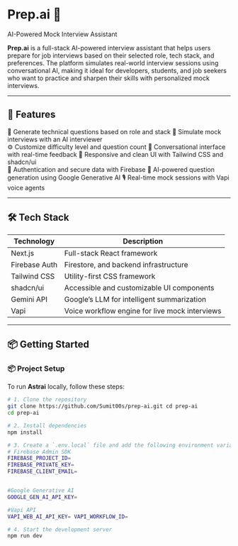 # Prep.ai 🎯  
AI-Powered Mock Interview Assistant

**Prep.ai** is a full-stack AI-powered interview assistant that helps users prepare for job interviews based on their selected role, tech stack, and preferences. The platform simulates real-world interview sessions using conversational AI, making it ideal for developers, students, and job seekers who want to practice and sharpen their skills with personalized mock interviews.

---

## 🚀 Features

🎯 Generate technical questions based on role and stack 
🤖 Simulate mock interviews with an AI interviewer  
⚙️ Customize difficulty level and question count
🧠 Conversational interface with real-time feedback
🎨 Responsive and clean UI with Tailwind CSS and shadcn/ui  
🔐 Authentication and secure data with Firebase
🧠 AI-powered question generation using Google Generative AI 
🎙️ Real-time mock sessions with Vapi voice agents

---

## 🛠 Tech Stack

| Technology     | Description                                      |
|----------------|--------------------------------------------------|
| Next.js        | Full-stack React framework                       |
| Firebase Auth       | Firestore, and backend infrastructure                  |
| Tailwind CSS   | Utility-first CSS framework                      |
| shadcn/ui      | Accessible and customizable UI components        |
| Gemini API     | Google’s LLM for intelligent summarization       |
| Vapi |  Voice workflow engine for live mock interviews |

---

## 📦 Getting Started

### 📦 Project Setup

To run **Astrai** locally, follow these steps:

```bash
# 1. Clone the repository
git clone https://github.com/Sumit00s/prep-ai.git cd prep-ai
cd prep-ai

# 2. Install dependencies
npm install

# 3. Create a `.env.local` file and add the following environment variables:
# Firebase Admin SDK
FIREBASE_PROJECT_ID=
FIREBASE_PRIVATE_KEY=
FIREBASE_CLIENT_EMAIL=


#Google Generative AI
GOOGLE_GEN_AI_API_KEY=

#Vapi API
VAPI_WEB_AI_API_KEY= VAPI_WORKFLOW_ID=

# 4. Start the development server
npm run dev
